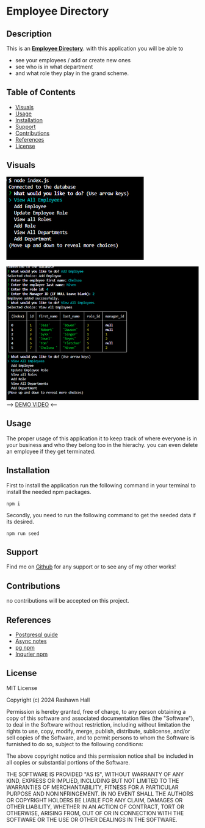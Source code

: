 # Employee Directory

## Description 
This is an __<u>[Employee Directory](https://github.com/TheR16H/Employee-Directory)__</u>. with this application you will be able to 
- see your employees / add or create new ones
- see who is in what department 
- and what role they play in the grand scheme.

## Table of Contents

- [Visuals](#visuals)
- [Usage](#usage)
- [Installation](#installation)
- [Support](#support)
- [Contributions](#contributions)
- [References](references)
- [License](#license)

## Visuals
 ![ScreenShot1](./Assets/Visual%201.png) 

 ![SS2](./Assets/Visual%202.png) 
  --> [DEMO VIDEO](  https://drive.google.com/file/d/1pIN3k0Ue1KC7v9uhDAwys8RevJk9kVyF/view?usp=sharing) <--  

## Usage
The proper usage of this application it to keep track of where everyone is in your business and who they belong too in the hierachy. you can even delete an employee if they get terminated.

## Installation
First to install the application run the following command in your terminal to install the needed npm packages. 
```
npm i 
```
Secondly, you need to run the following command to get the seeded data if its desired. 
```
npm run seed
```

## Support
Find me on [Github](https://github.com/TheR16H) for any support or to see any of my other works!

## Contributions
no contributions will be accepted on this project.

## References
- [Postgresql guide](https://coding-boot-camp.github.io/full-stack/postgresql/postgresql-reference-guide)
- [Async notes](https://node-postgres.com/guides/async-express)
- [pg npm](https://www.npmjs.com/package/pg)
- [Inqurier npm](https://www.npmjs.com/package/inquirer/v/8.2.4)

## License
MIT License

Copyright (c) 2024 Rashawn Hall

Permission is hereby granted, free of charge, to any person obtaining a copy
of this software and associated documentation files (the "Software"), to deal
in the Software without restriction, including without limitation the rights
to use, copy, modify, merge, publish, distribute, sublicense, and/or sell
copies of the Software, and to permit persons to whom the Software is
furnished to do so, subject to the following conditions:

The above copyright notice and this permission notice shall be included in all
copies or substantial portions of the Software.

THE SOFTWARE IS PROVIDED "AS IS", WITHOUT WARRANTY OF ANY KIND, EXPRESS OR
IMPLIED, INCLUDING BUT NOT LIMITED TO THE WARRANTIES OF MERCHANTABILITY,
FITNESS FOR A PARTICULAR PURPOSE AND NONINFRINGEMENT. IN NO EVENT SHALL THE
AUTHORS OR COPYRIGHT HOLDERS BE LIABLE FOR ANY CLAIM, DAMAGES OR OTHER
LIABILITY, WHETHER IN AN ACTION OF CONTRACT, TORT OR OTHERWISE, ARISING FROM,
OUT OF OR IN CONNECTION WITH THE SOFTWARE OR THE USE OR OTHER DEALINGS IN THE
SOFTWARE.